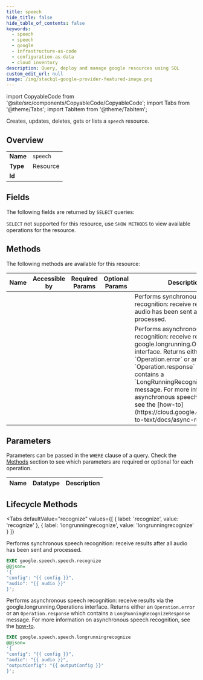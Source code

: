 ```yaml
--- 
title: speech
hide_title: false
hide_table_of_contents: false
keywords:
  - speech
  - speech
  - google
  - infrastructure-as-code
  - configuration-as-data
  - cloud inventory
description: Query, deploy and manage google resources using SQL
custom_edit_url: null
image: /img/stackql-google-provider-featured-image.png
---
```


import CopyableCode from '@site/src/components/CopyableCode/CopyableCode';
import Tabs from '@theme/Tabs';
import TabItem from '@theme/TabItem';

Creates, updates, deletes, gets or lists a <code>speech</code> resource.

## Overview
<table><tbody>
<tr><td><b>Name</b></td><td><code>speech</code></td></tr>
<tr><td><b>Type</b></td><td>Resource</td></tr>
<tr><td><b>Id</b></td><td><CopyableCode code="google.speech.speech" /></td></tr>
</tbody></table>

## Fields

The following fields are returned by `SELECT` queries:

`SELECT` not supported for this resource, use `SHOW METHODS` to view available operations for the resource.


## Methods

The following methods are available for this resource:

<table>
<thead>
    <tr>
    <th>Name</th>
    <th>Accessible by</th>
    <th>Required Params</th>
    <th>Optional Params</th>
    <th>Description</th>
    </tr>
</thead>
<tbody>
<tr>
    <td><a href="#recognize"><CopyableCode code="recognize" /></a></td>
    <td><CopyableCode code="exec" /></td>
    <td></td>
    <td></td>
    <td>Performs synchronous speech recognition: receive results after all audio has been sent and processed.</td>
</tr>
<tr>
    <td><a href="#longrunningrecognize"><CopyableCode code="longrunningrecognize" /></a></td>
    <td><CopyableCode code="exec" /></td>
    <td></td>
    <td></td>
    <td>Performs asynchronous speech recognition: receive results via the google.longrunning.Operations interface. Returns either an `Operation.error` or an `Operation.response` which contains a `LongRunningRecognizeResponse` message. For more information on asynchronous speech recognition, see the [how-to](https://cloud.google.com/speech-to-text/docs/async-recognize).</td>
</tr>
</tbody>
</table>

## Parameters

Parameters can be passed in the `WHERE` clause of a query. Check the [Methods](#methods) section to see which parameters are required or optional for each operation.

<table>
<thead>
    <tr>
    <th>Name</th>
    <th>Datatype</th>
    <th>Description</th>
    </tr>
</thead>
<tbody>
</tbody>
</table>

## Lifecycle Methods

<Tabs
    defaultValue="recognize"
    values={[
        { label: 'recognize', value: 'recognize' },
        { label: 'longrunningrecognize', value: 'longrunningrecognize' }
    ]}
>
<TabItem value="recognize">

Performs synchronous speech recognition: receive results after all audio has been sent and processed.

```sql
EXEC google.speech.speech.recognize 
@@json=
'{
"config": "{{ config }}", 
"audio": "{{ audio }}"
}';
```
</TabItem>
<TabItem value="longrunningrecognize">

Performs asynchronous speech recognition: receive results via the google.longrunning.Operations interface. Returns either an `Operation.error` or an `Operation.response` which contains a `LongRunningRecognizeResponse` message. For more information on asynchronous speech recognition, see the [how-to](https://cloud.google.com/speech-to-text/docs/async-recognize).

```sql
EXEC google.speech.speech.longrunningrecognize 
@@json=
'{
"config": "{{ config }}", 
"audio": "{{ audio }}", 
"outputConfig": "{{ outputConfig }}"
}';
```
</TabItem>
</Tabs>
